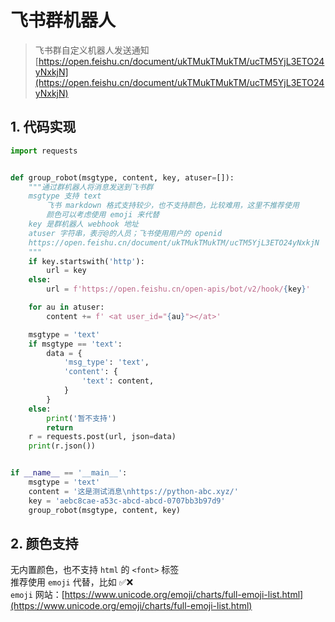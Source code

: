 # 飞书群机器人

> 飞书群自定义机器人发送通知  
> [https://open.feishu.cn/document/ukTMukTMukTM/ucTM5YjL3ETO24yNxkjN](https://open.feishu.cn/document/ukTMukTMukTM/ucTM5YjL3ETO24yNxkjN)

## 1. 代码实现

```python
import requests


def group_robot(msgtype, content, key, atuser=[]):
    """通过群机器人将消息发送到飞书群
    msgtype 支持 text
        飞书 markdown 格式支持较少，也不支持颜色，比较难用，这里不推荐使用
        颜色可以考虑使用 emoji 来代替
    key 是群机器人 webhook 地址
    atuser 字符串，表示@的人员；飞书使用用户的 openid
    https://open.feishu.cn/document/ukTMukTMukTM/ucTM5YjL3ETO24yNxkjN
    """
    if key.startswith('http'):
        url = key
    else:
        url = f'https://open.feishu.cn/open-apis/bot/v2/hook/{key}'

    for au in atuser:
        content += f' <at user_id="{au}"></at>'

    msgtype = 'text'
    if msgtype == 'text':
        data = {
            'msg_type': 'text',
            'content': {
                'text': content,
            }
        }
    else:
        print('暂不支持')
        return
    r = requests.post(url, json=data)
    print(r.json())


if __name__ == '__main__':
    msgtype = 'text'
    content = '这是测试消息\nhttps://python-abc.xyz/'
    key = 'aebc8cae-a53c-abcd-abcd-0707bb3b97d9'
    group_robot(msgtype, content, key)
```


## 2. 颜色支持

无内置颜色，也不支持 `html` 的 `<font>` 标签  
推荐使用 `emoji` 代替，比如 ✅❌  
`emoji` 网站：[https://www.unicode.org/emoji/charts/full-emoji-list.html](https://www.unicode.org/emoji/charts/full-emoji-list.html)
